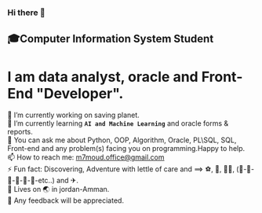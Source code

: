 ### Hi there 👋
<h2 width="100%"> 
  🎓Computer Information System Student
</h2>

# I am data analyst, oracle and Front-End "Developer".

🌱 I’m currently working on saving planet.<br/>
🔭 I’m currently learning **`AI and Machine Learning`** and oracle forms & reports.<br/>
💬 You can ask me about Python, OOP, Algorithm, Oracle, PL\SQL, SQL, Front-end and any problem(s) facing you on programming.Happy to help.<br/>
📫 How to reach me: m7moud.office@gmail.com <br/>
⚡ Fun fact: Discovering, Adventure with lettle of care and ==> ⚽, 🏃‍, 🏊‍♂️, (🍕-🍔-🍟-🌭-🥞-🍤-etc..) and ✈.<br/>
📍 Lives on 🌏 in jordan-Amman.<br/>
🤍 Any feedback will be appreciated.<br/>
<!--
**Mahmoud-Abu-Zubaidah/Mahmoud-Abu-Zubaidah** is a ✨ _special_ ✨ repository because its `README.md` (this file) appears on your GitHub profile.
*
Here are some ideas to get you started:

- 🔭 I’m currently working on ...
- 🌱 I’m currently learning ...
- 👯 I’m looking to collaborate on ...
- 🤔 I’m looking for help with ...
- 💬 Ask me about ...
- 📫 How to reach me: ...
- 😄 Pronouns: ...
- ⚡ Fun fact: ...
-->
